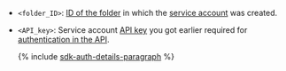 * `<folder_ID>`: [ID of the folder](../../../resource-manager/operations/folder/get-id.md) in which the [service account](../../../iam/concepts/users/service-accounts.md) was created.
* `<API_key>`: Service account [API key](../../../iam/concepts/authorization/api-key.md) you got earlier required for [authentication in the API](../../../foundation-models/api-ref/authentication.md).

    {% include [sdk-auth-details-paragraph](../sdk-auth-details-paragraph.md) %}
